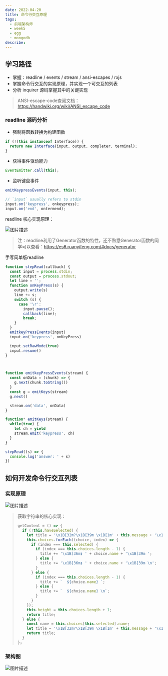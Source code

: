 ```yaml
---
date: 2022-04-20
title: 命令行交互原理
tags:
  - 前端架构师
  - week5
  - egg
  - mongodb
describe:
---
```




## 学习路径

- 掌握：readline / events / stream / ansi-escapes / rxjs
- 掌握命令行交互的实现原理，并实现一个可交互的列表
- 分析 inquirer 源码掌握其中的关键实现

> ANSI-escape-code查阅文档：https://handwiki.org/wiki/ANSI_escape_code



### readline 源码分析

- 强制将函数转换为构建函数

```js
if (!(this instanceof Interface)) {
  return new Interface(input, output, completer, terminal);
}
```

- 获得事件驱动能力

```js
EventEmitter.call(this);
```

- 监听键盘事件

```js
emitKeypressEvents(input, this);

// `input` usually refers to stdin
input.on('keypress', onkeypress);
input.on('end', ontermend);
```

readline 核心实现原理：

![图片描述](https://oss.filway.cn/filway-blog/5fefe7be08f4149216001076.jpg)

> 注：readline利用了Generator函数的特性，还不熟悉Generator函数的同学可以查看：https://es6.ruanyifeng.com/#docs/generator



手写简单版readline

```javascript
function stepRead(callback) {
  const input = process.stdin;
  const output = process.stdout;
  let line = '';
  function onKeyPress(s) {
    output.write(s)
    line += s;
    switch (s) {
      case '\r':
        input.pause();
        callback(line);
        break;
    }
  }
  emitkeyPressEvents(input)
  input.on('keypress', onKeyPress)

  input.setRawMode(true)
  input.resume()
}



function emitkeyPressEvents(stream) {
  const onData = (chunk) => {
    g.next(chunk.toString())
  }
  const g = emitKeys(stream)
  g.next()

  stream.on('data', onData)
}

function* emitKeys(stream) {
  while(true) {
    let ch = yield
    stream.emit('keypress', ch)
  }
}

stepRead((s) => {
  console.log('answer: ' + s)
})
```





## 如何开发命令行交互列表



### 实现原理

![图片描述](https://oss.filway.cn/filway-blog/5fefe7c9086e5bb516000645.jpg)

> 获取字符串的核心实现：
>
> ```js
> getContent = () => {
>   if (!this.haveSelected) {
>     let title = '\x1B[32m?\x1B[39m \x1B[1m' + this.message + '\x1B[22m\x1B[0m \x1B[0m\x1B[2m(Use arrow keys)\x1B[22m\n';
>     this.choices.forEach((choice, index) => {
>       if (index === this.selected) {
>         if (index === this.choices.length - 1) {
>           title += '\x1B[36m❯ ' + choice.name + '\x1B[39m ';
>         } else {
>           title += '\x1B[36m❯ ' + choice.name + '\x1B[39m \n';
>         }
>       } else {
>         if (index === this.choices.length - 1) {
>           title += `  ${choice.name} `;
>         } else {
>           title += `  ${choice.name} \n`;
>         }
>       }
>     });
>     this.height = this.choices.length + 1;
>     return title;
>   } else {
>     const name = this.choices[this.selected].name;
>     let title = '\x1B[32m?\x1B[39m \x1B[1m' + this.message + '\x1B[22m\x1B[0m \x1B[36m' + name + '\x1B[39m\x1B[0m \n';
>     return title;
>   }
> };
> ```



### 架构图

![图片描述](https://oss.filway.cn/filway-blog/5fefe7da085597a605971600.jpg)
